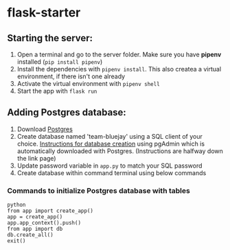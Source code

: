 # flask-starter

## Starting the server:

1. Open a terminal and go to the server folder. Make sure you have **pipenv** installed (`pip install pipenv`)
2. Install the dependencies with `pipenv install`. This also createa a virtual environment, if there isn't one already
3. Activate the virtual environment with `pipenv shell`
4. Start the app with `flask run`

## Adding Postgres database:

1. Download [Postgres](https://www.postgresql.org/)
2. Create database named 'team-bluejay' using a SQL client of your choice. [Instructions for database creation](https://www.guru99.com/postgresql-create-database.html) using pgAdmin which is automatically downloaded with Postgres. (Instructions are halfway down the link page)
3. Update password variable in `app.py` to match your SQL password
4. Create database within command terminal using below commands

### Commands to initialize Postgres database with tables

```
python
from app import create_app()
app = create_app()
app.app_context().push()
from app import db
db.create_all()
exit()
```
